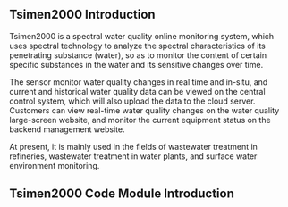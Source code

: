 ## Tsimen2000 Introduction
Tsimen2000 is a spectral water quality online monitoring system, which uses spectral technology to analyze the spectral characteristics of its penetrating substance (water), so as to monitor the content of certain specific substances in the water and its sensitive changes over time. 

The sensor monitor water quality changes in real time and in-situ, and current and historical water quality data can be viewed on the central control system, which will also upload the data to the cloud server. Customers can view real-time water quality changes on the water quality large-screen website, and monitor the current equipment status on the backend management website.

At present, it is mainly used in the fields of wastewater treatment in refineries, wastewater treatment in water plants, and surface water environment monitoring.

## Tsimen2000 Code Module Introduction



